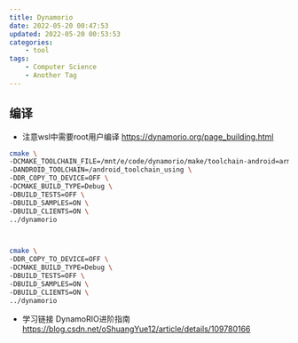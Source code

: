```yaml
---
title: Dynamorio
date: 2022-05-20 00:47:53
updated: 2022-05-20 00:53:53
categories: 
    - tool
tags: 
    - Computer Science
    - Another Tag
---
```




## 编译
- 注意wsl中需要root用户编译
https://dynamorio.org/page_building.html
```sh
cmake \
-DCMAKE_TOOLCHAIN_FILE=/mnt/e/code/dynamorio/make/toolchain-android=arm64.cmake \
-DANDROID_TOOLCHAIN=/android_toolchain_using \
-DDR_COPY_TO_DEVICE=OFF \
-DCMAKE_BUILD_TYPE=Debug \
-DBUILD_TESTS=OFF \
-DBUILD_SAMPLES=ON \
-DBUILD_CLIENTS=ON \
../dynamorio



cmake \
-DDR_COPY_TO_DEVICE=OFF \
-DCMAKE_BUILD_TYPE=Debug \
-DBUILD_TESTS=OFF \
-DBUILD_SAMPLES=ON \
-DBUILD_CLIENTS=ON \
../dynamorio
```


<!--more-->


- 学习链接
DynamoRIO进阶指南
https://blog.csdn.net/oShuangYue12/article/details/109780166



